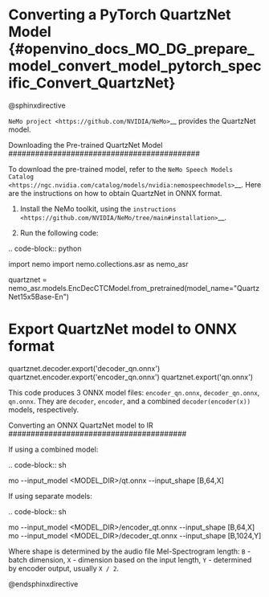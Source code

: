 # Converting a PyTorch QuartzNet Model {#openvino_docs_MO_DG_prepare_model_convert_model_pytorch_specific_Convert_QuartzNet}

@sphinxdirective

`NeMo project <https://github.com/NVIDIA/NeMo>`__ provides the QuartzNet model.

Downloading the Pre-trained QuartzNet Model
###########################################

To download the pre-trained model, refer to the `NeMo Speech Models Catalog <https://ngc.nvidia.com/catalog/models/nvidia:nemospeechmodels>`__.
Here are the instructions on how to obtain QuartzNet in ONNX format.

1. Install the NeMo toolkit, using the `instructions <https://github.com/NVIDIA/NeMo/tree/main#installation>`__.

2. Run the following code:

.. code-block:: python

   import nemo
   import nemo.collections.asr as nemo_asr

   quartznet = nemo_asr.models.EncDecCTCModel.from_pretrained(model_name="QuartzNet15x5Base-En")
   # Export QuartzNet model to ONNX format
   quartznet.decoder.export('decoder_qn.onnx')
   quartznet.encoder.export('encoder_qn.onnx')
   quartznet.export('qn.onnx')


This code produces 3 ONNX model files: ``encoder_qn.onnx``, ``decoder_qn.onnx``, ``qn.onnx``.
They are ``decoder``, ``encoder``, and a combined ``decoder(encoder(x))`` models, respectively.

Converting an ONNX QuartzNet model to IR
########################################

If using a combined model:

.. code-block:: sh

   mo --input_model <MODEL_DIR>/qt.onnx --input_shape [B,64,X]

If using separate models:

.. code-block:: sh

   mo --input_model <MODEL_DIR>/encoder_qt.onnx --input_shape [B,64,X]
   mo --input_model <MODEL_DIR>/decoder_qt.onnx --input_shape [B,1024,Y]


Where shape is determined by the audio file Mel-Spectrogram length: ``B`` - batch dimension, ``X`` - dimension based on the input length, ``Y`` - determined by encoder output, usually ``X / 2``.

@endsphinxdirective
